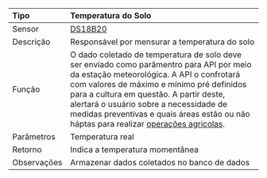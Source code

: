| Tipo | Temperatura do Solo |
| :--- | :--- |
| Sensor | [DS18B20](/ds18b20.md) |
| Descrição | Responsável por mensurar a temperatura do solo |
| Função | O dado coletado de temperatura de solo deve ser enviado como parâmentro para API por meio da estação meteorológica. A API o confrotará com valores de máximo e mínimo pré definidos para a cultura em questão. A partir deste, alertará o usuário sobre a necessidade de medidas preventivas e quais áreas estão ou não háptas para realizar [operações agricolas](/operacoes-mecanizadas.md). |
| Parâmetros | Temperatura real |
| Retorno | Indica a temperatura momentânea|
| Observações | Armazenar dados coletados no banco de dados |



